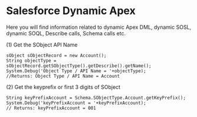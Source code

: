 # Salesforce Dynamic Apex

Here you will find information related to dynamic Apex DML, dynamic SOSL, dynamic SOQL, Describe calls, Schema calls etc.

(1) Get the SObject API Name
```
sObject sObjectRecord = new Account();
String objectType = sObjectRecord.getSObjectType().getDescribe().getName();
System.Debug('Object Type / API Name = '+objectType);
//Returns: Object Type / API Name = Account
```

(2) Get the keyprefix or first 3 digits of SObject
```
String keyPrefixAccount = Schema.SObjectType.Account.getKeyPrefix(); 
System.Debug('keyPrefixAccount = '+keyPrefixAccount);
// Returns: keyPrefixAccount = 001
```
